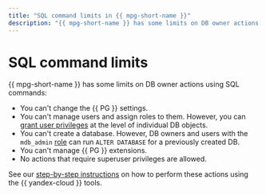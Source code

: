 ```yaml
---
title: "SQL command limits in {{ mpg-short-name }}"
description: "{{ mpg-short-name }} has some limits on DB owner actions using SQL commands."
---
```


# SQL command limits

{{ mpg-short-name }} has some limits on DB owner actions using SQL commands:

* You can't change the {{ PG }} settings.
* You can't manage users and assign roles to them. However, you can [grant user privileges](../operations/grant.md) at the level of individual DB objects.
* You can't create a database. However, DB owners and users with the `mdb_admin` [role](roles.md) can run `ALTER DATABASE` for a previously created DB.
* You can't manage {{ PG }} extensions.
* No actions that require superuser privileges are allowed.

See our [step-by-step instructions](../operations/index.md) on how to perform these actions using the {{ yandex-cloud }} tools.